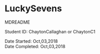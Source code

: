 # LuckySevens



MDREADME


Student ID: ChaytonCallaghan or ChaytonC1

Date Started: Oct,03,2018   
Date Completed: Oct,03,2018